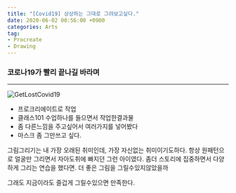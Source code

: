 ```yaml
---
title: "[Covid19] 상상하는 그대로 그려보고싶다."
date: 2020-06-02 00:56:00 +0900
categories: Arts
tag: 
- Procreate
- Drawing 
---
```





### 코로나19가 빨리 끝나길 바라며<br>

***

![GetLostCovid19](/assets/images/posts/covid19.PNG)

- 프로크리에이트로 작업
- 클래스101 수업하나를 들으면서 작업한결과물
- 좀 다른느낌을 주고싶어서 여러가지를 넣어봤다
- 마스크 좀 그만쓰고 싶다.

그림그리기는 내 가장 오래된 취미인데, 가장 자신없는 취미이기도하다.
항상 원패턴으로 얼굴만 그리면서 자아도취에 빠지던 그런 아이였다.
좀더 스토리에 집중하면서 다양하게 그리는 연습을 했다면.
더 좋은 그림을 그릴수있지않았을까

그래도 지금이라도 즐겁게 그릴수있으면 만족한다. 